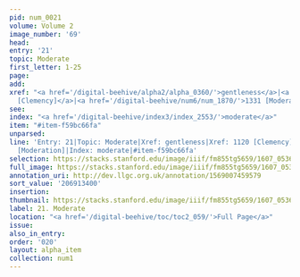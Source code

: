 ```yaml
---
pid: num_0021
volume: Volume 2
image_number: '69'
head:
entry: '21'
topic: Moderate
first_letter: 1-25
page:
add:
xref: "<a href='/digital-beehive/alpha2/alpha_0360/'>gentleness</a>|<a href='/digital-beehive/num5/num_1514/'>1120
  [Clemency]</a>|<a href='/digital-beehive/num6/num_1870/'>1331 [Moderation]</a>"
see:
index: "<a href='/digital-beehive/index3/index_2553/'>moderate</a>"
item: "#item-f59bc66fa"
unparsed:
line: 'Entry: 21|Topic: Moderate|Xref: gentleness|Xref: 1120 [Clemency]|Xref: 1331
  [Moderation]|Index: moderate|#item-f59bc66fa'
selection: https://stacks.stanford.edu/image/iiif/fm855tg5659/1607_0536/318,3400,3028,429/full/0/default.jpg
full_image: https://stacks.stanford.edu/image/iiif/fm855tg5659/1607_0536/full/full/0/default.jpg
annotation_uri: http://dev.llgc.org.uk/annotation/1569007459579
sort_value: '206913400'
insertion:
thumbnail: https://stacks.stanford.edu/image/iiif/fm855tg5659/1607_0536/318,3400,600,180/250,/0/default.jpg
label: 21. Moderate
location: "<a href='/digital-beehive/toc/toc2_059/'>Full Page</a>"
issue:
also_in_entry:
order: '020'
layout: alpha_item
collection: num1
---
```

